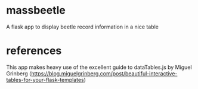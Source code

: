 # massbeetle
A flask app to display beetle record information in a nice table

# references
This app makes heavy use of the excellent guide to dataTables.js by Miguel Grinberg (https://blog.miguelgrinberg.com/post/beautiful-interactive-tables-for-your-flask-templates)